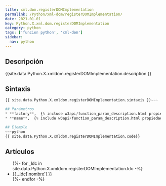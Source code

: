 ```yaml
---
title: xml.dom.registerDOMImplementation
permalink: /Python/xml-dom/registerDOMImplementation/
date: 2021-01-01
key: Python.X.xml.dom.registerDOMImplementation
category: python
tags: ['funcion python', 'xml-dom']
sidebar: 
  nav: python
---
```


## Descripción
{{site.data.Python.X.xmldom.registerDOMImplementation.description }}

## Sintaxis
~~~python
{{ site.data.Python.X.xmldom.registerDOMImplementation.sintaxis }}~~~

## Parámetros
* **factory**,  {% include w3api/function_param_description.html propiedad=site.data.Python.X.xml.dom.registerDOMImplementation valor="factory" %}
* **name**,  {% include w3api/function_param_description.html propiedad=site.data.Python.X.xml.dom.registerDOMImplementation valor="name" %}

## Ejemplo
~~~python
{{ site.data.Python.X.xmldom.registerDOMImplementation.code}}
~~~

## Artículos
<ul>
{%- for _ldc in site.data.Python.X.xmldom.registerDOMImplementation.ldc -%}
   <li>
       <a href="{{_ldc['url'] }}">{{ _ldc['nombre'] }}</a>
   </li>
{%- endfor -%}
</ul>
